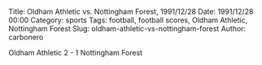 Title: Oldham Athletic vs. Nottingham Forest, 1991/12/28
Date: 1991/12/28 00:00
Category: sports
Tags: football, football scores, Oldham Athletic, Nottingham Forest
Slug: oldham-athletic-vs-nottingham-forest
Author: carbonero


Oldham Athletic 2 - 1 Nottingham Forest
